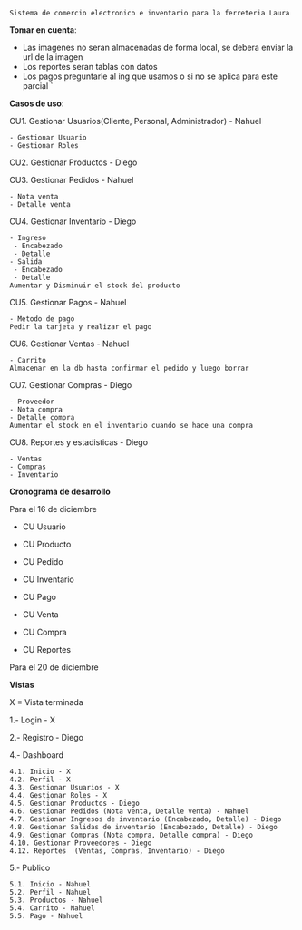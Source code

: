 
	Sistema de comercio electronico e inventario para la ferreteria Laura


**Tomar en cuenta**:
- Las imagenes no seran almacenadas de forma local, se debera enviar la url de la imagen
- Los reportes seran tablas con datos
- Los pagos preguntarle al ing que usamos o si no se aplica para este parcial
`
 
**Casos de uso**:

CU1. Gestionar Usuarios(Cliente, Personal, Administrador) - Nahuel

	- Gestionar Usuario
	- Gestionar Roles

CU2. Gestionar Productos - Diego

CU3. Gestionar Pedidos - Nahuel
	
	- Nota venta
  	- Detalle venta

CU4. Gestionar Inventario - Diego
	
	- Ingreso
	 - Encabezado
	 - Detalle
	- Salida
	 - Encabezado
	 - Detalle
	Aumentar y Disminuir el stock del producto

CU5. Gestionar Pagos - Nahuel

	- Metodo de pago
	Pedir la tarjeta y realizar el pago		

CU6. Gestionar Ventas - Nahuel

	- Carrito
	Almacenar en la db hasta confirmar el pedido y luego borrar

CU7. Gestionar Compras - Diego

    - Proveedor
	- Nota compra
	- Detalle compra 
	Aumentar el stock en el inventario cuando se hace una compra

CU8. Reportes y estadisticas - Diego

	- Ventas
	- Compras
	- Inventario 

**Cronograma de desarrollo**

Para el 16 de diciembre
 - CU Usuario
 - CU Producto
 - CU Pedido
 - CU Inventario
 
 - CU Pago
 - CU Venta
 - CU Compra
 - CU Reportes

Para el 20 de diciembre




**Vistas**

X = Vista terminada

1.- Login - X

2.- Registro - Diego

4.- Dashboard
    
    4.1. Inicio - X
    4.2. Perfil - X
    4.3. Gestionar Usuarios - X 
    4.4. Gestionar Roles - X
    4.5. Gestionar Productos - Diego
    4.6. Gestionar Pedidos (Nota venta, Detalle venta) - Nahuel
    4.7. Gestionar Ingresos de inventario (Encabezado, Detalle) - Diego 
    4.8. Gestionar Salidas de inventario (Encabezado, Detalle) - Diego
    4.9. Gestionar Compras (Nota compra, Detalle compra) - Diego
    4.10. Gestionar Proveedores - Diego
    4.12. Reportes  (Ventas, Compras, Inventario) - Diego

5.- Publico
    
    5.1. Inicio - Nahuel
    5.2. Perfil - Nahuel
    5.3. Productos - Nahuel
    5.4. Carrito - Nahuel
    5.5. Pago - Nahuel
